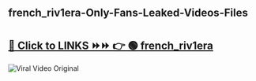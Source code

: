 
 ## french_riv1era-Only-Fans-Leaked-Videos-Files

# <h2><a href="https://mediaupload.pro?french_riv1era">🔗 Click to LINKS ⏩⏩ 👉 🟢 french_riv1era </a></h2>

<a href="https://mediaupload.pro?french_riv1era" rel="nofollow" data-target="animated-image.originalLink"><img src="https://i.ibb.co.com/xMMVF88/686577567.gif" alt="Viral Video Original" style="max-width: 100%; display: inline-block;" data-target="animated-image.originalImage"></a>